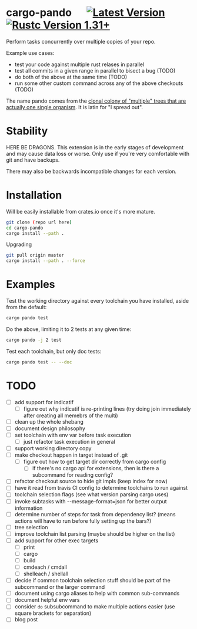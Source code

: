 # cargo-pando &emsp; [![Latest Version]][crates.io] [![Rustc Version 1.31+]][rustc]

[Latest Version]: https://img.shields.io/crates/v/cargo-pando.svg
[crates.io]: https://crates.io/crates/cargo-pando
[Rustc Version 1.31+]: https://img.shields.io/badge/rustc-1.31+-lightgray.svg
[rustc]: https://blog.rust-lang.org/2018/12/06/Rust-1.31-and-rust-2018.html

Perform tasks concurrently over multiple copies of your repo.

Example use cases:

- test your code against multiple rust relases in parallel
- test all commits in a given range in parallel to bisect a bug (TODO)
- do both of the above at the same time (TODO)
- run some other custom command across any of the above checkouts (TODO)

The name pando comes from the [clonal colony of "multiple" trees that are actually one single organism](https://en.wikipedia.org/wiki/Pando_(tree)). It is latin for "I spread out".

# Stability

HERE BE DRAGONS. This extension is in the early stages of development and may
cause data loss or worse. Only use if you're very comfortable with git and have backups.

There may also be backwards incompatible changes for each version.

# Installation

Will be easily installable from crates.io once it's more mature.

```bash
git clone (repo url here)
cd cargo-pando
cargo install --path .
```

Upgrading
```bash
git pull origin master
cargo install --path . --force
```

# Examples

Test the working directory against every toolchain you have installed, aside from the default:
```bash
cargo pando test
```

Do the above, limiting it to 2 tests at any given time:
```bash
cargo pando -j 2 test
```

Test each toolchain, but only doc tests:
```bash
cargo pando test -- --doc
```

# TODO

- [ ] add support for indicatif
  - [ ] figure out why indicatif is re-printing lines (try doing join immediately after creating all memebrs of the multi)
- [ ] clean up the whole shebang
- [ ] document design philosophy
- [ ] set toolchain with env var before task execution
  - [ ] just refactor task execution in general
- [ ] support working directory copy
- [ ] make checkout happen in target instead of .git
  - [ ] figure out how to get target dir correctly from cargo config
    - [ ] if there's no cargo api for extensions, then is there a subcommand for reading config?
- [ ] refactor checkout source to hide git impls (keep index for now)
- [ ] have it read from travis CI config to determine toolchains to run against
- [ ] toolchain selection flags (see what version parsing cargo uses)
- [ ] invoke subtasks with --message-format=json for better output information
- [ ] determine number of steps for task from dependency list? (means actions will have to run before fully setting up the bars?)
- [ ] tree selection
- [ ] improve toolchain list parsing (maybe should be higher on the list)
- [ ] add support for other exec targets
  - [ ] print
  - [ ] cargo
  - [ ] build
  - [ ] cmdeach / cmdall
  - [ ] shelleach / shellall
- [ ] decide if common toolchain selection stuff should be part of the subcommand or the larger command
- [ ] document using cargo aliases to help with common sub-commands
- [ ] document helpful env vars
- [ ] consider `do` subsubcommand to make multiple actions easier (use square brackets for separation)
- [ ] blog post
